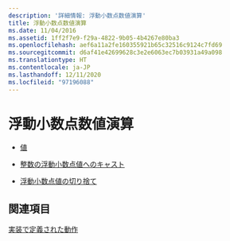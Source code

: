 ```yaml
---
description: '詳細情報: 浮動小数点数値演算'
title: 浮動小数点数値演算
ms.date: 11/04/2016
ms.assetid: 1ff2f7e9-f29a-4822-9b05-4b4267e80ba3
ms.openlocfilehash: aef6a11a2fe160355921b65c32516c9124c7fd69
ms.sourcegitcommit: d6af41e42699628c3e2e6063ec7b03931a49a098
ms.translationtype: HT
ms.contentlocale: ja-JP
ms.lasthandoff: 12/11/2020
ms.locfileid: "97196088"
---
```

# <a name="floating-point-math"></a>浮動小数点数値演算

- [値](../c-language/values.md)

- [整数の浮動小数点値へのキャスト](../c-language/casting-integers-to-floating-point-values.md)

- [浮動小数点値の切り捨て](../c-language/truncation-of-floating-point-values.md)

## <a name="see-also"></a>関連項目

[実装で定義された動作](../c-language/implementation-defined-behavior.md)
